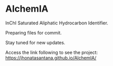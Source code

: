 # AlchemIA
InChI Saturated Aliphatic Hydrocarbon Identifier.

Preparing files for commit.

Stay tuned for new updates.

Access the link following  to see the project: <https://jhonatasantana.github.io/AlchemIA/>
